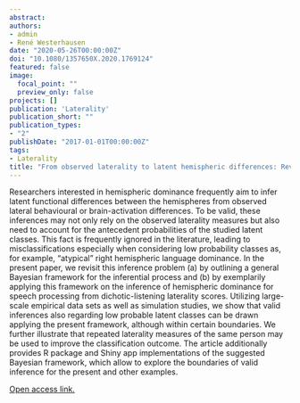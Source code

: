 ```yaml
---
abstract: 
authors:
- admin
- René Westerhausen
date: "2020-05-26T00:00:00Z"
doi: "10.1080/1357650X.2020.1769124"
featured: false
image:
  focal_point: ""
  preview_only: false
projects: []
publication: 'Laterality'
publication_short: ""
publication_types:
- "2"
publishDate: "2017-01-01T00:00:00Z"
tags:
- Laterality
title: "From observed laterality to latent hemispheric differences: Revisiting the inference problem"
---
```


Researchers interested in hemispheric dominance frequently aim to infer latent functional differences between the hemispheres from observed lateral behavioural or brain-activation differences. To be valid, these inferences may not only rely on the observed laterality measures but also need to account for the antecedent probabilities of the studied latent classes. This fact is frequently ignored in the literature, leading to misclassifications especially when considering low probability classes as, for example, “atypical” right hemispheric language dominance. In the present paper, we revisit this inference problem (a) by outlining a general Bayesian framework for the inferential process and (b) by exemplarily applying this framework on the inference of hemispheric dominance for speech processing from dichotic-listening laterality scores. Utilizing large-scale empirical data sets as well as simulation studies, we show that valid inferences also regarding low probable latent classes can be drawn applying the present framework, although within certain boundaries. We further illustrate that repeated laterality measures of the same person may be used to improve the classification outcome. The article additionally provides R package and Shiny app implementations of the suggested Bayesian framework, which allow to explore the boundaries of valid inference for the present and other examples.

[Open access link.](https://doi.org/10.1080/1357650X.2020.1769124)

